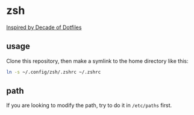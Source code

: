 # zsh

[Inspired by Decade of Dotfiles](https://evanhahn.com/a-decade-of-dotfiles/)

## usage

Clone this repository, then make a symlink to the home directory like this:

```sh
ln -s ~/.config/zsh/.zshrc ~/.zshrc
```

## path

If you are looking to modify the path, try to do it in `/etc/paths` first.
